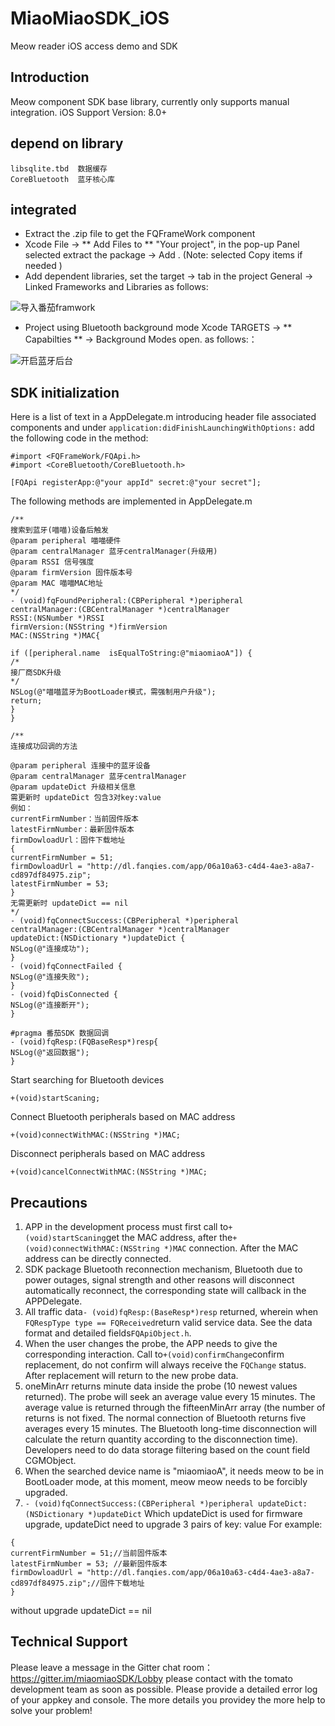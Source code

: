 # MiaoMiaoSDK_iOS
Meow reader iOS access demo and SDK

## Introduction
Meow component SDK base library, currently only supports manual integration. iOS Support Version: 8.0+

## depend on  library
```
libsqlite.tbd  数据缓存
CoreBluetooth  蓝牙核心库
```
## integrated
- Extract the .zip file to get the FQFrameWork component
- Xcode File -> ** Add Files to ** "Your project", in the pop-up Panel selected extract the package -> Add . (Note: selected Copy items if needed )
- Add dependent libraries, set the target -> tab in the project General -> Linked Frameworks and Libraries as
follows:

![导入番茄framwork](https://static.oschina.net/uploads/img/201711/02175110_FK4p.png "add Libraries")

- Project using Bluetooth background mode Xcode TARGETS -> ** Capabilties ** -> Background Modes open. as
follows:：

![开启蓝牙后台](https://static.oschina.net/uploads/img/201711/03144056_WRpF.png "Background Modes")

## SDK initialization
Here is a list of text in a AppDelegate.m introducing header file associated components and under  ```application:didFinishLaunchingWithOptions:``` add the following code in the method:
```
#import <FQFrameWork/FQApi.h>
#import <CoreBluetooth/CoreBluetooth.h>
```
```
[FQApi registerApp:@"your appId" secret:@"your secret"];
```
The following methods are implemented in AppDelegate.m
```
/**
搜索到蓝牙(喵喵)设备后触发
@param peripheral 喵喵硬件
@param centralManager 蓝牙centralManager(升级用)
@param RSSI 信号强度
@param firmVersion 固件版本号
@param MAC 喵喵MAC地址
*/
- (void)fqFoundPeripheral:(CBPeripheral *)peripheral
centralManager:(CBCentralManager *)centralManager
RSSI:(NSNumber *)RSSI
firmVersion:(NSString *)firmVersion
MAC:(NSString *)MAC{

if ([peripheral.name  isEqualToString:@"miaomiaoA"]) {
/*
接厂商SDK升级
*/
NSLog(@"喵喵蓝牙为BootLoader模式，需强制用户升级");
return;
}
}

/**
连接成功回调的方法

@param peripheral 连接中的蓝牙设备
@param centralManager 蓝牙centralManager
@param updateDict 升级相关信息
需更新时 updateDict 包含3对key:value
例如：
currentFirmNumber：当前固件版本
latestFirmNumber：最新固件版本
firmDowloadUrl：固件下载地址
{
currentFirmNumber = 51;
firmDowloadUrl = "http://dl.fanqies.com/app/06a10a63-c4d4-4ae3-a8a7-cd897df84975.zip";
latestFirmNumber = 53;
}
无需更新时 updateDict == nil
*/
- (void)fqConnectSuccess:(CBPeripheral *)peripheral
centralManager:(CBCentralManager *)centralManager
updateDict:(NSDictionary *)updateDict {
NSLog(@"连接成功");
}
- (void)fqConnectFailed {
NSLog(@"连接失败");
}
- (void)fqDisConnected {
NSLog(@"连接断开");
}

#pragma 番茄SDK 数据回调
- (void)fqResp:(FQBaseResp*)resp{
NSLog(@"返回数据");
}
```
Start searching for Bluetooth devices
```
+(void)startScaning;
```
Connect Bluetooth peripherals based on MAC address
```
+(void)connectWithMAC:(NSString *)MAC;
```
Disconnect peripherals based on MAC address
```
+(void)cancelConnectWithMAC:(NSString *)MAC;
```
## Precautions
1. APP in the development process must first call to```+(void)startScaning```get the MAC address, after the```+(void)connectWithMAC:(NSString *)MAC``` connection. After the MAC address can be directly connected.
2. SDK package Bluetooth reconnection mechanism, Bluetooth due to power outages, signal strength and other reasons will disconnect automatically reconnect, the corresponding state will callback in the APPDelegate.
3. All traffic data```- (void)fqResp:(BaseResp*)resp``` returned, wherein when  ```FQRespType type == FQReceived```return valid service data. See the data format and detailed fields```FQApiObject.h```.
4. When the user changes the probe, the APP needs to give the corresponding interaction. Call to```+(void)confirmChange```confirm replacement, do not confirm will always receive the  ```FQChange``` status. After replacement will return to the new probe data.
5. oneMinArr returns minute data inside the probe (10 newest values ​​returned). The probe will seek an average value every 15 minutes. The average value is returned through the fifteenMinArr array (the number of returns is not fixed. The normal connection of Bluetooth returns five averages every 15 minutes. The Bluetooth long-time disconnection will calculate the return quantity according to the disconnection time). Developers need to do data storage filtering based on the count field CGMObject.
6. When the searched device name is "miaomiaoA", it needs meow to be in BootLoader mode, at this moment, meow meow needs to be forcibly upgraded.
7. ```- (void)fqConnectSuccess:(CBPeripheral *)peripheral updateDict:(NSDictionary *)updateDict``` Which updateDict is used for firmware upgrade, updateDict need to upgrade 3 pairs of key: value
For example:
```
{
currentFirmNumber = 51;//当前固件版本
latestFirmNumber = 53; //最新固件版本
firmDowloadUrl = "http://dl.fanqies.com/app/06a10a63-c4d4-4ae3-a8a7-cd897df84975.zip";//固件下载地址
}
```
without upgrade updateDict == nil


## Technical Support
Please leave a message in the Gitter chat room：https://gitter.im/miaomiaoSDK/Lobby
please contact with the tomato development team as soon as possible. Please provide a detailed error log of your appkey and console. The more details you providey the more help to solve your problem!

